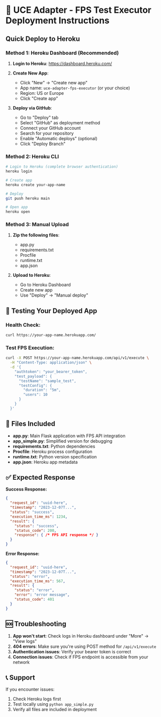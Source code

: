 # 🚀 UCE Adapter - FPS Test Executor Deployment Instructions

## Quick Deploy to Heroku

### Method 1: Heroku Dashboard (Recommended)

1. **Login to Heroku**: https://dashboard.heroku.com/
2. **Create New App**:
   - Click "New" → "Create new app"
   - App name: `uce-adapter-fps-executor` (or your choice)
   - Region: US or Europe
   - Click "Create app"

3. **Deploy via GitHub**:
   - Go to "Deploy" tab
   - Select "GitHub" as deployment method
   - Connect your GitHub account
   - Search for your repository
   - Enable "Automatic deploys" (optional)
   - Click "Deploy Branch"

### Method 2: Heroku CLI

```bash
# Login to Heroku (complete browser authentication)
heroku login

# Create app
heroku create your-app-name

# Deploy
git push heroku main

# Open app
heroku open
```

### Method 3: Manual Upload

1. **Zip the following files**:
   - app.py
   - requirements.txt
   - Procfile
   - runtime.txt
   - app.json

2. **Upload to Heroku**:
   - Go to Heroku Dashboard
   - Create new app
   - Use "Deploy" → "Manual deploy"

## 🧪 Testing Your Deployed App

### Health Check:
```bash
curl https://your-app-name.herokuapp.com/
```

### Test FPS Execution:
```bash
curl -X POST https://your-app-name.herokuapp.com/api/v1/execute \
  -H "Content-Type: application/json" \
  -d '{
    "authtoken": "your_bearer_token",
    "test_payload": {
      "testName": "sample_test",
      "testConfig": {
        "duration": "5m",
        "users": 10
      }
    }
  }'
```

## 🔧 Files Included

- **app.py**: Main Flask application with FPS API integration
- **app_simple.py**: Simplified version for debugging
- **requirements.txt**: Python dependencies
- **Procfile**: Heroku process configuration
- **runtime.txt**: Python version specification
- **app.json**: Heroku app metadata

## ✅ Expected Response

**Success Response:**
```json
{
  "request_id": "uuid-here",
  "timestamp": "2023-12-07T...",
  "status": "success",
  "execution_time_ms": 1234,
  "result": {
    "status": "success",
    "status_code": 200,
    "response": { /* FPS API response */ }
  }
}
```

**Error Response:**
```json
{
  "request_id": "uuid-here",
  "timestamp": "2023-12-07T...",
  "status": "error",
  "execution_time_ms": 567,
  "result": {
    "status": "error",
    "error": "error message",
    "status_code": 401
  }
}
```

## 🆘 Troubleshooting

1. **App won't start**: Check logs in Heroku dashboard under "More" → "View logs"
2. **404 errors**: Make sure you're using POST method for `/api/v1/execute`
3. **Authentication issues**: Verify your bearer token is correct
4. **Connection issues**: Check if FPS endpoint is accessible from your network

## 📞 Support

If you encounter issues:
1. Check Heroku logs first
2. Test locally using `python app_simple.py`
3. Verify all files are included in deployment
